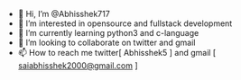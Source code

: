 - 👋 Hi, I’m @Abhisshek717
- 👀 I’m interested in opensource and fullstack development
- 🌱 I’m currently learning python3 and c-language
- 💞️ I’m looking to collaborate on twitter and gmail
- 📫 How to reach me twitter[ Abhisshek5 ] and gmail [ saiabhisshek2000@gmail.com ]

<!---
Abhisshek717/Abhisshek717 is a ✨ special ✨ repository because its `README.md` (this file) appears on your GitHub profile.
You can click the Preview link to take a look at your changes.
--->
